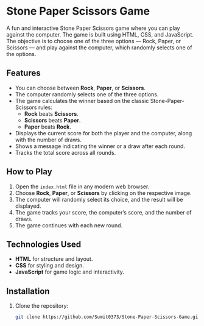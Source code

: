 # Stone Paper Scissors Game

A fun and interactive Stone Paper Scissors game where you can play against the computer. The game is built using HTML, CSS, and JavaScript. The objective is to choose one of the three options — Rock, Paper, or Scissors — and play against the computer, which randomly selects one of the options.

## Features
- You can choose between **Rock**, **Paper**, or **Scissors**.
- The computer randomly selects one of the three options.
- The game calculates the winner based on the classic Stone-Paper-Scissors rules:
  - **Rock** beats **Scissors**.
  - **Scissors** beats **Paper**.
  - **Paper** beats **Rock**.
- Displays the current score for both the player and the computer, along with the number of draws.
- Shows a message indicating the winner or a draw after each round.
- Tracks the total score across all rounds.

## How to Play
1. Open the `index.html` file in any modern web browser.
2. Choose **Rock**, **Paper**, or **Scissors** by clicking on the respective image.
3. The computer will randomly select its choice, and the result will be displayed.
4. The game tracks your score, the computer’s score, and the number of draws.
5. The game continues with each new round. 

## Technologies Used
- **HTML** for structure and layout.
- **CSS** for styling and design.
- **JavaScript** for game logic and interactivity.

## Installation
1. Clone the repository:
   ```bash
   git clone https://github.com/Sumit0373/Stone-Paper-Scissors-Game.git
